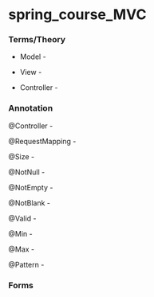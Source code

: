 # spring_course_MVC


### Terms/Theory

- Model - 

- View - 

- Controller - 

### Annotation

@Controller - 

@RequestMapping - 

@Size - 

@NotNull - 

@NotEmpty - 

@NotBlank - 

@Valid - 

@Min - 

@Max - 

@Pattern - 

### Forms
